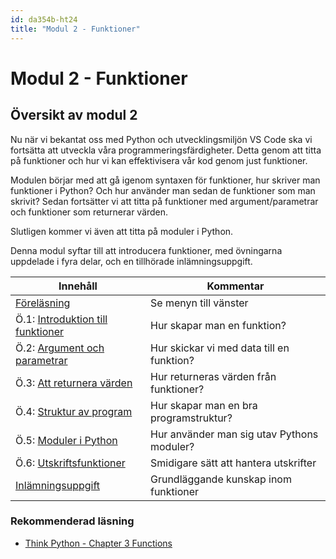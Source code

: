 ```yaml
---
id: da354b-ht24
title: "Modul 2 - Funktioner"
---
```


# Modul 2 - Funktioner

## Översikt av modul 2

Nu när vi bekantat oss med Python och utvecklingsmiljön VS Code ska vi fortsätta att utveckla våra programmeringsfärdigheter. Detta genom att titta på funktioner och hur vi kan effektivisera vår kod genom just funktioner.

Modulen börjar med att gå igenom syntaxen för funktioner, hur skriver man funktioner i Python? Och hur använder man sedan de funktioner som man skrivit? Sedan fortsätter vi att titta på funktioner med argument/parametrar och funktioner som returnerar värden.

Slutligen kommer vi även att titta på moduler i Python.

Denna modul syftar till att introducera funktioner, med övningarna uppdelade i fyra delar, och en tillhörade inlämningsuppgift.

| Innehåll | Kommentar |
| --- | --- |
| [Föreläsning](../lecture) | Se menyn till vänster |
| Ö.1: [Introduktion till funktioner](../ex-1) | Hur skapar man en funktion? |
| Ö.2: [Argument och parametrar](../ex-2) | Hur skickar vi med data till en funktion? |
| Ö.3: [Att returnera värden](../ex-3) | Hur returneras värden från funktioner? |
| Ö.4: [Struktur av program](../ex-4) | Hur skapar man en bra programstruktur? |
| Ö.5: [Moduler i Python](../ex-5) | Hur använder man sig utav Pythons moduler? |
| Ö.6: [Utskriftsfunktioner](../ex-6) | Smidigare sätt att hantera utskrifter |
| [Inlämningsuppgift](../assignment) | Grundläggande kunskap inom funktioner |

### Rekommenderad läsning

- [Think Python - Chapter 3  Functions](http://greenteapress.com/thinkpython2/html/thinkpython2004.html)